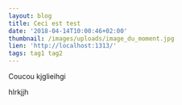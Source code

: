 ```yaml
---
layout: blog
title: Ceci est test
date: '2018-04-14T10:00:46+02:00'
thumbnail: /images/uploads/image_du_moment.jpg
lien: 'http://localhost:1313/'
tags: tag1 tag2
---
```

Coucou kjglieihgi

hlrkjjh
